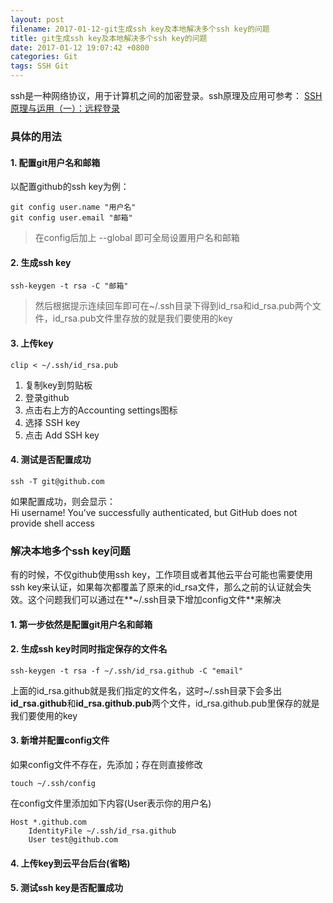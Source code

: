 ```yaml
---
layout: post
filename: 2017-01-12-git生成ssh key及本地解决多个ssh key的问题
title: git生成ssh key及本地解决多个ssh key的问题
date: 2017-01-12 19:07:42 +0800
categories: Git
tags: SSH Git
---
```


ssh是一种网络协议，用于计算机之间的加密登录。ssh原理及应用可参考：
[SSH原理与运用（一）：远程登录](http://www.ruanyifeng.com/blog/2011/12/ssh_remote_login.html)

### 具体的用法

#### 1. 配置git用户名和邮箱

以配置github的ssh key为例：

```shell
git config user.name "用户名" 
git config user.email "邮箱"
```

>在config后加上 --global 即可全局设置用户名和邮箱

#### 2. 生成ssh key

```shell
ssh-keygen -t rsa -C "邮箱"
```

>然后根据提示连续回车即可在~/.ssh目录下得到id_rsa和id_rsa.pub两个文件，id_rsa.pub文件里存放的就是我们要使用的key

#### 3. 上传key

```shell
clip < ~/.ssh/id_rsa.pub
```

1. 复制key到剪贴板
2. 登录github
3. 点击右上方的Accounting settings图标
4. 选择 SSH key
5. 点击 Add SSH key

#### 4. 测试是否配置成功

```shell
ssh -T git@github.com
```

如果配置成功，则会显示：<br />
Hi username! You’ve successfully authenticated, but GitHub does not provide shell access

### 解决本地多个ssh key问题

有的时候，不仅github使用ssh key，工作项目或者其他云平台可能也需要使用ssh key来认证，如果每次都覆盖了原来的id_rsa文件，那么之前的认证就会失效。这个问题我们可以通过在**~/.ssh目录下增加config文件**来解决

#### 1. 第一步依然是配置git用户名和邮箱

#### 2. 生成ssh key时同时指定保存的文件名

```shell
ssh-keygen -t rsa -f ~/.ssh/id_rsa.github -C "email"
```

上面的id_rsa.github就是我们指定的文件名，这时~/.ssh目录下会多出**id_rsa.github**和**id_rsa.github.pub**两个文件，id_rsa.github.pub里保存的就是我们要使用的key

#### 3. 新增并配置config文件

如果config文件不存在，先添加；存在则直接修改

```shell
touch ~/.ssh/config
```

在config文件里添加如下内容(User表示你的用户名)

```shell
Host *.github.com 
    IdentityFile ~/.ssh/id_rsa.github
    User test@github.com
```

#### 4. 上传key到云平台后台(省略)

#### 5. 测试ssh key是否配置成功